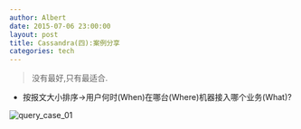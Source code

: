 ```yaml
---
author: Albert
date: 2015-07-06 23:00:00
layout: post
title: Cassandra(四):案例分享
categories: tech
---
```


>  没有最好,只有最适合. 

* 按报文大小排序->用户何时(When)在哪台(Where)机器接入哪个业务(What)?

![query_case_01](http://atschx.b0.upaiyun.com/cassandra/cassandra_case_query_01.png)


